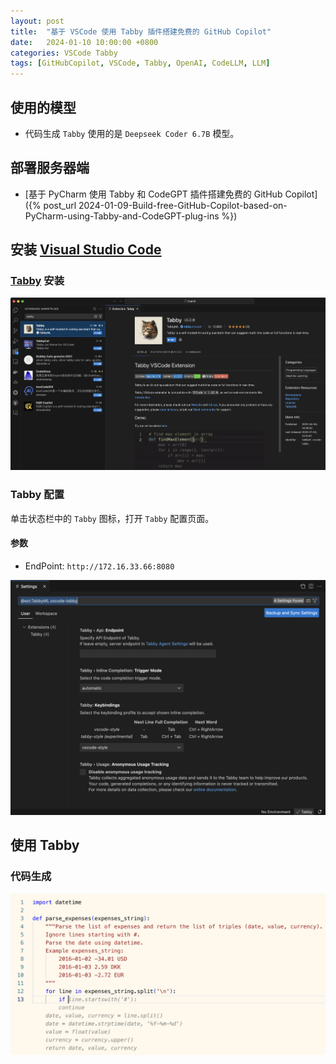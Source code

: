 ```yaml
---
layout: post
title:  "基于 VSCode 使用 Tabby 插件搭建免费的 GitHub Copilot"
date:   2024-01-10 10:00:00 +0800
categories: VSCode Tabby
tags: [GitHubCopilot, VSCode, Tabby, OpenAI, CodeLLM, LLM]
---
```


## 使用的模型
- 代码生成 `Tabby` 使用的是 `Deepseek Coder 6.7B` 模型。

## 部署服务器端
- [基于 PyCharm 使用 Tabby 和 CodeGPT  插件搭建免费的 GitHub Copilot]({% post_url 2024-01-09-Build-free-GitHub-Copilot-based-on-PyCharm-using-Tabby-and-CodeGPT-plug-ins %})

## 安装 [Visual Studio Code](https://tabby.tabbyml.com/docs/extensions/installation/vscode)

### [Tabby](https://marketplace.visualstudio.com/items?itemName=TabbyML.vscode-tabby) 安装
![](/images/2024/Tabby/VSCode-Tabby-Install.png)

### Tabby 配置

单击状态栏中的 `Tabby` 图标，打开 `Tabby` 配置页面。

#### 参数
- EndPoint: `http://172.16.33.66:8080`

![](/images/2024/Tabby/VSCode-Tabby-Settings.png)

## 使用 Tabby
### 代码生成
![](/images/2024/Tabby/Write-Code.png)
